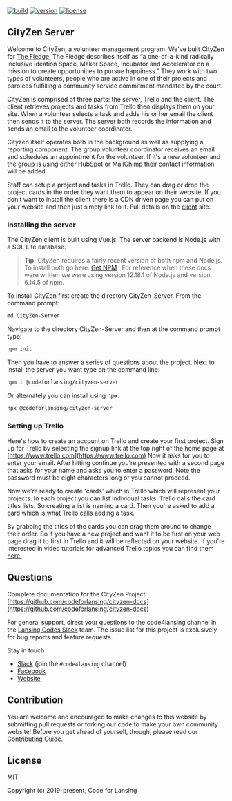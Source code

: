 [![build](https://github.com/codeforlansing/cityzen-server/workflows/build/badge.svg)](https://github.com/codeforlansing/cityzen-server/actions?query=workflow%3Abuild)
[![version](https://img.shields.io/npm/v/@codeforlansing/cityzen-server.svg?sanitize=true)](https://www.npmjs.com/package/@codeforlansing/cityzen-server)
[![license](https://img.shields.io/npm/l/@codeforlansing/cityzen-server.svg?sanitize=true)](https://github.com/codeforlansing/cityzen-server/blob/master/LICENSE)

## CityZen Server

Welcome to CityZen, a volunteer management program. We've built CityZen for [The Fledge.](https://thefledge.com/) The Fledge describes itself as “a one-of-a-kind radically inclusive Ideation Space, Maker Space, Incubator and Accelerator on a mission to create opportunities to pursue happiness.” They work with two types of volunteers, people who are active in one of their projects and parolees fulfilling a community service commitment mandated by the court.

CityZen is comprised of three parts: the server, Trello and the client. The client retrieves projects and tasks from Trello then displays them on your site. When a volunteer selects a task and adds his or her email the client then sends it to the server. The server both records the information and sends an email to the volunteer coordinator.

Cityzen itself operates both in the background as well as supplying a reporting component. The group volunteer coordinator receives an email and schedules an appointment for the volunteer. If it's a new volunteer and the group is using either HubSpot or MailChimp their contact information will be added.

Staff can setup a project and tasks in Trello. They can drag or drop the project cards in the order they want them to appear on their website. If you don’t want to install the client there is a CDN driven page you can put on your website and then just simply link to it. Full details on the [client](https://github.com/codeforlansing/cityzen-client-vue) site.

### Installing the server

The CityZen client is built using Vue.js. The server backend is Node.js with a SQL Lite database.

> **Tip:** CityZen requires a fairly recent version of both npm and Node.js. To install both go here: [Get NPM](https://www.npmjs.com/get-npm)   For reference when these docs were written we were using version 12.18.1 of Node.js and version 6.14.5 of npm.

To install CityZen first create the directory CityZen-Server. From the command prompt:

``` sh
md CityZen-Server
```

Navigate to the directory CityZen-Server and then at the command prompt type:

``` sh
npm init
```

Then you have to answer a series of questions about the project. Next to install the server you want type on the command line:

``` sh
npm i @codeforlansing/cityzen-server
```

Or alternately you can install using npx:

``` sh
npx @codeforlansing/cityzen-server
```

### Setting up Trello

Here's how to create an account on Trello and create your first project. Sign up for Trello by selecting the signup link at the top right of the home page at [https://www.trello.com](https://www.trello.com) Now it asks for you to enter your email. After hitting continue you're presented with a second page that asks for your name and asks you to enter a password. Note the password must be eight characters long or you cannot proceed.

Now we're ready to create 'cards' which in Trello which will represent your projects. In each project you can list individual tasks. Trello calls the card titles lists. So creating a list is naming a card. Then you're asked to add a card which is what Trello calls adding a task.

By grabbing the titles of the cards you can drag them around to change their order. So if you have a new project and want it to be first on your web page drag it to first in Trello and it will be reflected on your website.  If you're interested in video tutorials for advanced Trello topics you can find them [here.](https://blog.trello.com/press-play-the-trello-tutorial-video-series-is-here)

## Questions

Complete documentation for the CityZen Project: [https://github.com/codeforlansing/cityzen-docs](https://github.com/codeforlansing/cityzen-docs)

For general support, direct your questions to the code4lansing channel in the [Lansing Codes Slack](https://lansingcodes-slackin.herokuapp.com/) team. The issue list for this project is exclusively for bug reports and feature requests.

Stay in touch

*   [Slack](https://lansingcodes-slackin.herokuapp.com/) (join the `#code4lansing` channel)
*   [Facebook](https://www.facebook.com/code4lansing/)
*   [Website](https://codeforlansing.org/)

## Contribution

You are welcome and encouraged to make changes to this website by submitting pull requests or forking our code to make your own community website! Before you get ahead of yourself, though, please read our [Contributing Guide.](https://github.com/codeforlansing/cityzen-server/blob/master/.github/CONTRIBUTING.md)

## License

[MIT](https://opensource.org/licenses/MIT)

Copyright (c) 2019-present, Code for Lansing
